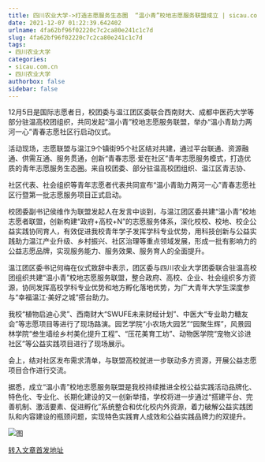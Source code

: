 ```yaml
---
title: 四川农业大学->打造志愿服务生态圈  “温小青”校地志愿服务联盟成立 | sicau.com.cn
date: 2021-12-07 01:22:39.642402
urlname: 4fa62bf96f02220c7c2ca80e241c1c7d
slug: 4fa62bf96f02220c7c2ca80e241c1c7d
tags: 
- 四川农业大学
categories:
- sicau.com.cn
- 四川农业大学
authorbox: false
sidebar: false
---
```

12月5日是国际志愿者日，校团委与温江团区委联合西南财大、成都中医药大学等部分驻温高校团组织，共同发起“温小青”校地志愿服务联盟，举办“温小青助力两河一心”青春志愿社区行启动仪式。

活动现场，志愿联盟与温江9个镇街95个社区结对共建，通过平台联通、资源融通、供需互通、服务贯通，创新“青春志愿∙爱在社区”青年志愿服务模式，打造优质的青年志愿服务生态圈。来自校团委、部分驻温高校团组织、温江区青志协、
<!--more-->
社区代表、社会组织等青年志愿者代表共同宣布“温小青助力两河一心”青春志愿社区行暨第一批志愿服务项目正式启动。

校团委副书记侯维作为联盟发起人在发言中谈到，与温江团区委共建“温小青”校地志愿者联盟，创新构建“政府+高校+N”的志愿服务体系，深化校校、校地、校企公益实践协同育人，有效促进我校青年学子发挥学科专业优势，用科技创新与公益实践助力温江产业升级、乡村振兴、社区治理等重点领域发展，形成一批有影响力的公益志愿品牌，实现服务能力、服务效果、服务育人的全面提升。

温江团区委书记何梅在仪式致辞中表示，团区委与四川农业大学团委联合驻温高校团组织共建“温小青”校地志愿服务联盟，整合政府、高校、企业、社会组织多方资源，协同发挥高校学科专业优势和地方孵化落地优势，为广大青年大学生深度参与“幸福温江·美好之城”搭台助力。

我校“植物启迪心灵”、西南财大“SWUFE未来财经计划”、中医大“专业助力糖友会”等志愿项目等进行了现场路演。园艺学院“小农场大园艺”“园聚生辉”，风景园林学院“叁生墙绘乡村美化提升工程”、“压花美育工坊”、动物医学院“宠物义诊进社区”等公益实践项目进行了现场展示。

会上，结对社区发布需求清单，与联盟高校就进一步联动多方资源，开展公益志愿项目合作进行交流。

据悉，成立“温小青”校地志愿服务联盟是我校持续推进全校公益实践活动品牌化、特色化、专业化、长期化建设的又一创新举措，学校将进一步通过“搭建平台、完善机制、激活要素、促进孵化”系统整合和优化校内外资源，着力破解公益实践团队和内容建设的瓶颈问题，实现特色实践育人成效和公益实践品牌力的双提升。  

![图](https://news.sicau.edu.cn/__local/A/3C/E4/D2F423F58764A1E870B1E8321CE_F12FB72A_D08E1.png)

[转入文章首发地址](https://news.sicau.edu.cn/info/1078/65851.htm)
